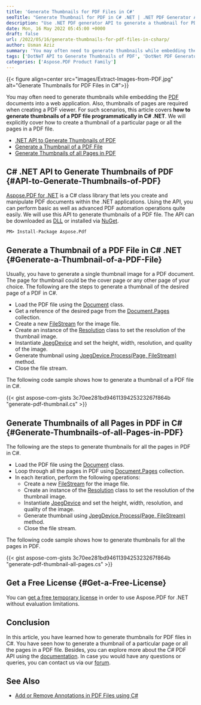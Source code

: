 ```yaml
---
title: 'Generate Thumbnails for PDF Files in C#'
seoTitle: "Generate Thumbnail for PDF in C# .NET | .NET PDF Generator API"
description: "Use .NET PDF generator API to generate a thumbnail for PDF files programmatically in C#. Generate thumbnail of a particular page or all the pages in PDF."
date: Mon, 16 May 2022 05:45:00 +0000
draft: false
url: /2022/05/16/generate-thumbnails-for-pdf-files-in-csharp/
author: Usman Aziz
summary: 'You may often need to generate thumbnails while embedding the [PDF][1] documents into a web application. Also, thumbnails of pages are required when creating a PDF viewer. For such scenarios, this article covers **how to generate thumbnails of a PDF file programmatically in C# .NET**. We will explicitly cover how to create a thumbnail of a particular page or all the pages in a PDF file.'
tags: ['DotNeT API to Generate Thumbnails of PDF', 'DotNet PDF Generator API', 'Generate Thumbnails of all Pages in PDF in CSharp', 'Generate a Thumbnail of a PDF File in CSharp']
categories: ['Aspose.PDF Product Family']
---
```




{{< figure align=center src="images/Extract-Images-from-PDF.jpg" alt="Generate Thumbnails for PDF Files in C#">}}


You may often need to generate thumbnails while embedding the [PDF][2] documents into a web application. Also, thumbnails of pages are required when creating a PDF viewer. For such scenarios, this article covers **how to generate thumbnails of a PDF file programmatically in C# .NET**. We will explicitly cover how to create a thumbnail of a particular page or all the pages in a PDF file.

*   [.NET API to Generate Thumbnails of PDF][3]
*   [Generate a Thumbnail of a PDF File][4]
*   [Generate Thumbnails of all Pages in PDF][5]

## C# .NET API to Generate Thumbnails of PDF {#API-to-Generate-Thumbnails-of-PDF}

[Aspose.PDF for .NET][6] is a C# class library that lets you create and manipulate PDF documents within the .NET applications. Using the API, you can perform basic as well as advanced PDF automation operations quite easily. We will use this API to generate thumbnails of a PDF file. The API can be downloaded as [DLL][7] or installed via [NuGet][8].

```
PM> Install-Package Aspose.Pdf
```

## Generate a Thumbnail of a PDF File in C# .NET {#Generate-a-Thumbnail-of-a-PDF-File}

Usually, you have to generate a single thumbnail image for a PDF document. The page for thumbnail could be the cover page or any other page of your choice. The following are the steps to generate a thumbnail of the desired page of a PDF in C#.

*   Load the PDF file using the [Document][9] class.
*   Get a reference of the desired page from the [Document.Pages][10] collection.
*   Create a new [FileStream][11] for the image file.
*   Create an instance of the [Resolution][12] class to set the resolution of the thumbnail image.
*   Instantiate [JpegDevice][13] and set the height, width, resolution, and quality of the image.
*   Generate thumbnail using [JpegDevice.Process(Page, FileStream)][14] method.
*   Close the file stream.

The following code sample shows how to generate a thumbnail of a PDF file in C#.

{{< gist aspose-com-gists 3c70ee281bd9461139425323267f864b "generate-pdf-thumbnail.cs" >}}

## Generate Thumbnails of all Pages in PDF in C# {#Generate-Thumbnails-of-all-Pages-in-PDF}

The following are the steps to generate thumbnails for all the pages in PDF in C#.

*   Load the PDF file using the [Document][15] class.
*   Loop through all the pages in PDF using [Document.Pages][16] collection.
*   In each iteration, perform the following operations:
    *   Create a new [FileStream][17] for the image file.
    *   Create an instance of the [Resolution][18] class to set the resolution of the thumbnail image.
    *   Instantiate [JpegDevice][19] and set the height, width, resolution, and quality of the image.
    *   Generate thumbnail using [JpegDevice.Process(Page, FileStream)][20] method.
    *   Close the file stream.

The following code sample shows how to generate thumbnails for all the pages in PDF.

{{< gist aspose-com-gists 3c70ee281bd9461139425323267f864b "generate-pdf-thumbnail-all-pages.cs" >}}

## Get a Free License {#Get-a-Free-License}

You can [get a free temporary license][21] in order to use Aspose.PDF for .NET without evaluation limitations.

## Conclusion

In this article, you have learned how to generate thumbnails for PDF files in C#. You have seen how to generate a thumbnail of a particular page or all the pages in a PDF file. Besides, you can explore more about the C# PDF API using the [documentation][22]. In case you would have any questions or queries, you can contact us via our [forum][23].

## See Also

*   [Add or Remove Annotations in PDF Files using C#][24]




[1]: https://docs.fileformat.com/pdf/
[2]: https://docs.fileformat.com/pdf/
[3]: #API-to-Generate-Thumbnails-of-PDF
[4]: #Generate-a-Thumbnail-of-a-PDF-File
[5]: #Generate-Thumbnails-of-all-Pages-in-PDF
[6]: https://products.aspose.com/pdf/net/
[7]: https://products.aspose.com/pdf/net/
[8]: http://nuget.org/packages/Aspose.PDF
[9]: https://apireference.aspose.com/pdf/net/aspose.pdf/document
[10]: https://apireference.aspose.com/pdf/net/aspose.pdf/document/properties/pages
[11]: https://docs.microsoft.com/en-us/dotnet/api/system.io.filestream
[12]: https://apireference.aspose.com/pdf/net/aspose.pdf.devices/resolution
[13]: https://apireference.aspose.com/pdf/net/aspose.pdf.devices/jpegdevice
[14]: https://apireference.aspose.com/pdf/net/aspose.pdf.devices/jpegdevice/methods/process
[15]: https://apireference.aspose.com/pdf/net/aspose.pdf/document
[16]: https://apireference.aspose.com/pdf/net/aspose.pdf/document/properties/pages
[17]: https://docs.microsoft.com/en-us/dotnet/api/system.io.filestream
[18]: https://apireference.aspose.com/pdf/net/aspose.pdf.devices/resolution
[19]: https://apireference.aspose.com/pdf/net/aspose.pdf.devices/jpegdevice
[20]: https://apireference.aspose.com/pdf/net/aspose.pdf.devices/jpegdevice/methods/process
[21]: https://purchase.aspose.com/temporary-license
[22]: https://docs.aspose.com/pdf/net/
[23]: https://forum.aspose.com/
[24]: https://blog.aspose.com/2021/01/04/add-or-remove-annotations-in-pdf-using-csharp/




